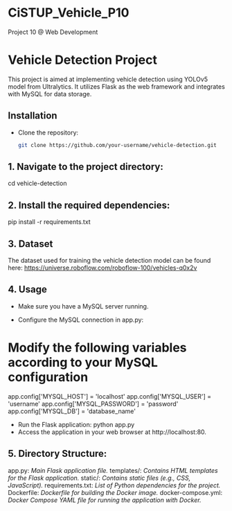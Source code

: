 ﻿# CiSTUP_Vehicle_P10
Project 10 @ Web Development

# Vehicle Detection Project

This project is aimed at implementing vehicle detection using YOLOv5 model from Ultralytics. It utilizes Flask as the web framework and integrates with MySQL for data storage.

## Installation

- Clone the repository:
   ```bash
   git clone https://github.com/your-username/vehicle-detection.git

   
## 1. Navigate to the project directory:
cd vehicle-detection

## 2. Install the required dependencies:
pip install -r requirements.txt

## 3. Dataset
The dataset used for training the vehicle detection model can be found here: https://universe.roboflow.com/roboflow-100/vehicles-q0x2v

## 4. Usage
- Make sure you have a MySQL server running.

- Configure the MySQL connection in app.py:
# Modify the following variables according to your MySQL configuration
app.config['MYSQL_HOST'] = 'localhost'
app.config['MYSQL_USER'] = 'username'
app.config['MYSQL_PASSWORD'] = 'password'
app.config['MYSQL_DB'] = 'database_name'

- Run the Flask application:
  python app.py
- Access the application in your web browser at http://localhost:80.

## 5. Directory Structure:
app.py: *Main Flask application file.*
templates/: *Contains HTML templates for the Flask application.*
static/: *Contains static files (e.g., CSS, JavaScript).*
requirements.txt: *List of Python dependencies for the project.*
Dockerfile: *Dockerfile for building the Docker image.*
docker-compose.yml: *Docker Compose YAML file for running the application with Docker.*


